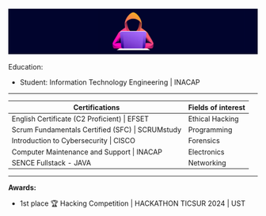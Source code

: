 ![asd](/img/banner4.jpg)

Education: 
  - Student: Information Technology Engineering | INACAP
________________________________

| **Certifications**                               | **Fields of interest**    |
| ------------------------------------------------ | ------------------------- |
| English Certificate (C2 Proficient) \| EFSET     | Ethical Hacking           |
| Scrum Fundamentals Certified (SFC) \| SCRUMstudy | Programming               |
| Introduction to Cybersecurity \| CISCO           | Forensics                 |
| Computer Maintenance and Support \| INACAP       | Electronics               |
| SENCE Fullstack - JAVA                           | Networking                |

_________________________________________________
**Awards:**
- 1st place 🏆 Hacking Competition | HACKATHON TICSUR 2024 | UST
